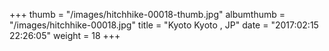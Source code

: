 +++
thumb = "/images/hitchhike-00018-thumb.jpg"
albumthumb = "/images/hitchhike-00018.jpg"
title = "Kyoto Kyoto , JP"
date = "2017:02:15 22:26:05"
weight = 18
+++
